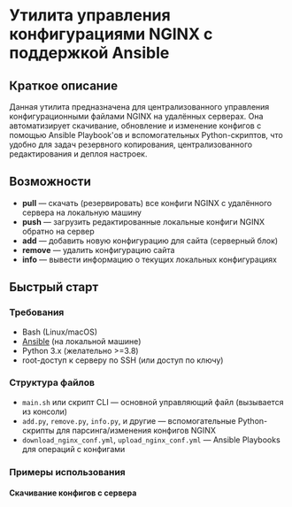 # Утилита управления конфигурациями NGINX с поддержкой Ansible

## Краткое описание

Данная утилита предназначена для централизованного управления конфигурационными файлами NGINX на удалённых серверах. Она автоматизирует скачивание, обновление и изменение конфигов с помощью Ansible Playbook'ов и вспомогательных Python-скриптов, что удобно для задач резервного копирования, централизованного редактирования и деплоя настроек.

## Возможности

- **pull** — скачать (резервировать) все конфиги NGINX с удалённого сервера на локальную машину
- **push** — загрузить редактированные локальные конфиги NGINX обратно на сервер
- **add** — добавить новую конфигурацию для сайта (серверный блок)
- **remove** — удалить конфигурацию сайта
- **info** — вывести информацию о текущих локальных конфигурациях

## Быстрый старт

### Требования

- Bash (Linux/macOS)
- [Ansible](https://www.ansible.com/) (на локальной машине)
- Python 3.x (желательно >=3.8)
- root-доступ к серверу по SSH (или доступ по ключу)

### Структура файлов

- `main.sh` или скрипт CLI — основной управляющий файл (вызывается из консоли)
- `add.py`, `remove.py`, `info.py`, и другие — вспомогательные Python-скрипты для парсинга/изменения конфигов NGINX
- `download_nginx_conf.yml`, `upload_nginx_conf.yml` — Ansible Playbooks для операций с конфигами

### Примеры использования

#### Скачивание конфигов с сервера